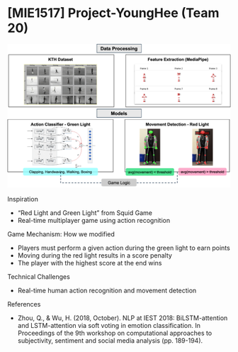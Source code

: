 # [MIE1517] Project-YoungHee (Team 20)

![End-to-end Pipeline](figures/project_description.png)

Inspiration
- “Red Light and Green Light” from Squid Game
- Real-time multiplayer game using action recognition

Game Mechanism: How we modified
- Players must perform a given action during the green light to earn points
- Moving during the red light results in a score penalty
- The player with the highest score at the end wins

Technical Challenges
- Real-time human action recognition and movement detection


References
- Zhou, Q., & Wu, H. (2018, October). NLP at IEST 2018: BiLSTM-attention and LSTM-attention via soft voting in emotion classification. In Proceedings of the 9th workshop on computational approaches to subjectivity, sentiment and social media analysis (pp. 189-194).
